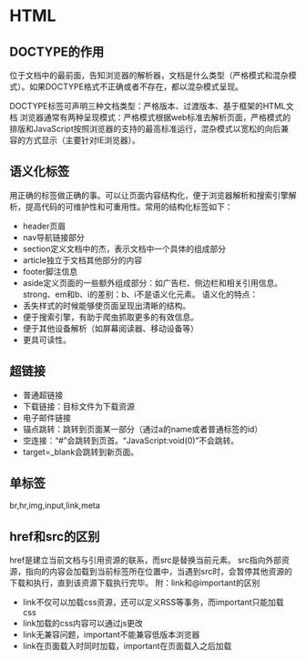 # HTML
## DOCTYPE的作用
<!DOCTYPE>位于文档中的最前面，告知浏览器的解析器，文档是什么类型（严格模式和混杂模式）。如果DOCTYPE格式不正确或者不存在，都以混杂模式呈现。
DOCTYPE标签可声明三种文档类型：严格版本、过渡版本、基于框架的HTML文档
浏览器通常有两种呈现模式：严格模式根据web标准去解析页面，严格模式的排版和JavaScript按照浏览器的支持的最高标准运行，混杂模式以宽松的向后兼容的方式显示（主要针对IE浏览器）。

## 语义化标签
用正确的标签做正确的事。可以让页面内容结构化，便于浏览器解析和搜索引擎解析，提高代码的可维护性和可重用性。常用的结构化标签如下：
* header页眉
* nav导航链接部分
* section定义文档中的杰，表示文档中一个具体的组成部分
* article独立于文档其他部分的内容
* footer脚注信息
* aside定义页面的一些额外组成部分：如广告栏、侧边栏和相关引用信息。
strong、em和b、i的差别：b、i不是语义化元素。
语义化的特点：
* 丢失样式的时候能够使页面呈现出清晰的结构。
* 便于搜索引擎，有助于爬虫抓取更多的有效信息。
* 便于其他设备解析（如屏幕阅读器、移动设备等）
* 更具可读性。
##  超链接
* 普通超链接
* 下载链接：目标文件为下载资源
* 电子邮件链接
* 锚点跳转：跳转到页面某一部分（通过a的name或者普通标签的id）
* 空连接：“#”会跳转到页首。“JavaScript:void(0)”不会跳转。
* target=_blank会跳转到新页面。
## 单标签
br,hr,img,input,link,meta
## href和src的区别
href是建立当前文档与引用资源的联系，而src是替换当前元素。
src指向外部资源，指向的内容会加载到当前标签所在位置中，当遇到src时，会暂停其他资源的下载和执行，直到该资源下载执行完毕。
附：link和@important的区别
* link不仅可以加载css资源，还可以定义RSS等事务，而important只能加载css
* link加载的css内容可以通过js更改
* link无兼容问题，important不能兼容低版本浏览器
* link在页面载入时同时加载，important在页面载入之后加载
